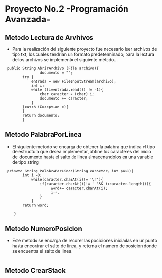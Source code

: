 # Proyecto No.2 -Programación Avanzada-
Metodo Lectura de Arvhivos
-----------------------------
+ Para la realización del siguiente proyecto fue necesario leer archivos de tipo txt, los cuales tendrian un formato predeterminado; para la lectura de los archivos se implemento el siguiente método...
~~~
 public String AbrirArchivo (File archivo){
                documento = "";
        try {
            entrada = new FileInputStream(archivo);
            int i;
            while ((i=entrada.read()) != -1){
                char caracter = (char) i;
                documento += caracter;
            }
        }catch (Exception e){ 
        }
        return documento;
        }
~~~

Metodo PalabraPorLinea 
----------------------------
+ El siguiente metodo se encarga de obtener la palabra que indica el tipo de estructura que desea implementar, obtine los caracteres del inicio del documento hasta el salto de linea almacenandolos en una variable de tipo string
~~~
 private String PalabraPorLinea(String caracter, int pos1){
        int i =0;
            while(caracter.charAt(i)!= '\r'){
                if(caracter.charAt(i)!= ' '&& i<caracter.length()){
                     word+= caracter.charAt(i);
                     i++;
                }
            }
        return word;
        
    }
~~~

Metodo NumeroPosicion
-------------------------
+ Este metodo se encarga de recorer las pociciones iniciadas en un punto hasta encontrar el salto de linea, y retorna el numero de posicion donde se encuentra el salto de linea.
~~~

 ~~~
 Metodo CrearStack
 -----------------------------
 

